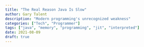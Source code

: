 ```yaml
---
title: "The Real Reason Java Is Slow"
author: Gary Talent
description: "Modern programming's unrecognized weakness"
categories: ["Tech", "Programmer"]
tags: ["java", "memory", "programming", "jit", "interpreted"]
date: 2021-08-09
draft: true
---
```




